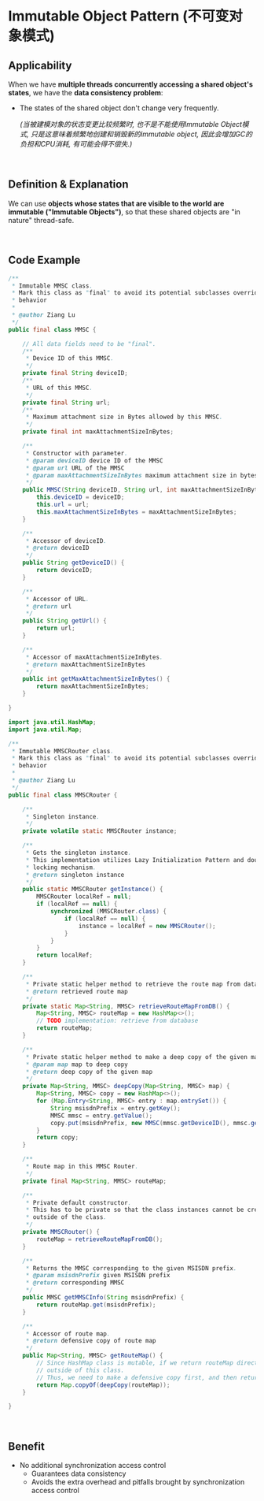 # Immutable Object Pattern (不可变对象模式)

## Applicability

When we have **multiple threads concurrently accessing a shared object's states**, we have the **data consistency problem**:

* The states of the shared object don't change very frequently.

  *(当被建模对象的状态变更比较频繁时, 也不是不能使用Immutable Object模式, 只是这意味着频繁地创建和销毁新的immutable object, 因此会增加GC的负担和CPU消耗, 有可能会得不偿失.)*

<br>

## Definition & Explanation

We can use **objects whose states that are visible to the world are immutable ("Immutable Objects")**, so that these shared objects are "in nature" thread-safe.

<br>

## Code Example

```java
/**
 * Immutable MMSC class.
 * Mark this class as "final" to avoid its potential subclasses overriding its
 * behavior
 *
 * @author Ziang Lu
 */
public final class MMSC {

    // All data fields need to be "final".
    /**
     * Device ID of this MMSC.
     */
    private final String deviceID;
    /**
     * URL of this MMSC.
     */
    private final String url;
    /**
     * Maximum attachment size in Bytes allowed by this MMSC.
     */
    private final int maxAttachmentSizeInBytes;

    /**
     * Constructor with parameter.
     * @param deviceID device ID of the MMSC
     * @param url URL of the MMSC
     * @param maxAttachmentSizeInBytes maximum attachment size in bytes allowed
     */
    public MMSC(String deviceID, String url, int maxAttachmentSizeInBytes) {
        this.deviceID = deviceID;
        this.url = url;
        this.maxAttachmentSizeInBytes = maxAttachmentSizeInBytes;
    }

    /**
     * Accessor of deviceID.
     * @return deviceID
     */
    public String getDeviceID() {
        return deviceID;
    }

    /**
     * Accessor of URL.
     * @return url
     */
    public String getUrl() {
        return url;
    }

    /**
     * Accessor of maxAttachmentSizeInBytes.
     * @return maxAttachmentSizeInBytes
     */
    public int getMaxAttachmentSizeInBytes() {
        return maxAttachmentSizeInBytes;
    }

}
```

```java
import java.util.HashMap;
import java.util.Map;

/**
 * Immutable MMSCRouter class.
 * Mark this class as "final" to avoid its potential subclasses overriding its
 * behavior
 *
 * @author Ziang Lu
 */
public final class MMSCRouter {

    /**
     * Singleton instance.
     */
    private volatile static MMSCRouter instance;

    /**
     * Gets the singleton instance.
     * This implementation utilizes Lazy Initialization Pattern and double-check
     * locking mechanism.
     * @return singleton instance
     */
    public static MMSCRouter getInstance() {
        MMSCRouter localRef = null;
        if (localRef == null) {
            synchronized (MMSCRouter.class) {
                if (localRef == null) {
                    instance = localRef = new MMSCRouter();
                }
            }
        }
        return localRef;
    }

    /**
     * Private static helper method to retrieve the route map from database.
     * @return retrieved route map
     */
    private static Map<String, MMSC> retrieveRouteMapFromDB() {
        Map<String, MMSC> routeMap = new HashMap<>();
        // TODO implementation: retrieve from database
        return routeMap;
    }

    /**
     * Private static helper method to make a deep copy of the given map.
     * @param map map to deep copy
     * @return deep copy of the given map
     */
    private Map<String, MMSC> deepCopy(Map<String, MMSC> map) {
        Map<String, MMSC> copy = new HashMap<>();
        for (Map.Entry<String, MMSC> entry : map.entrySet()) {
            String msisdnPrefix = entry.getKey();
            MMSC mmsc = entry.getValue();
            copy.put(msisdnPrefix, new MMSC(mmsc.getDeviceID(), mmsc.getUrl(), mmsc.getMaxAttachmentSizeInBytes()));
        }
        return copy;
    }

    /**
     * Route map in this MMSC Router.
     */
    private final Map<String, MMSC> routeMap;

    /**
     * Private default constructor.
     * This has to be private so that the class instances cannot be created
     * outside of the class.
     */
    private MMSCRouter() {
        routeMap = retrieveRouteMapFromDB();
    }

    /**
     * Returns the MMSC corresponding to the given MSISDN prefix.
     * @param msisdnPrefix given MSISDN prefix
     * @return corresponding MMSC
     */
    public MMSC getMMSCInfo(String msisdnPrefix) {
        return routeMap.get(msisdnPrefix);
    }

    /**
     * Accessor of route map.
     * @return defensive copy of route map
     */
    public Map<String, MMSC> getRouteMap() {
        // Since HashMap class is mutable, if we return routeMap directly, it is possible that it got modified from
        // outside of this class.
        // Thus, we need to make a defensive copy first, and then return the defensive copy.
        return Map.copyOf(deepCopy(routeMap));
    }

}
```

<br>

## Benefit

* No additional synchronization access control
  * Guarantees data consistency
  * Avoids the extra overhead and pitfalls brought by synchronization access control